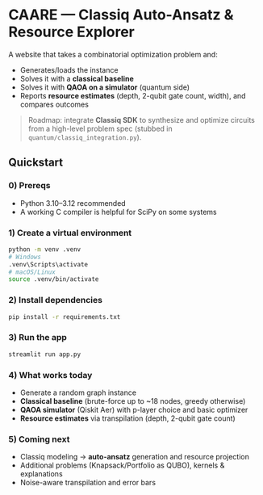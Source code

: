 # CAARE — Classiq Auto-Ansatz & Resource Explorer

A website that takes a combinatorial optimization problem and:
- Generates/loads the instance
- Solves it with a **classical baseline**
- Solves it with **QAOA on a simulator** (quantum side)
- Reports **resource estimates** (depth, 2-qubit gate count, width), and compares outcomes

> Roadmap: integrate **Classiq SDK** to synthesize and optimize circuits from a high-level problem spec (stubbed in `quantum/classiq_integration.py`).

## Quickstart

### 0) Prereqs
- Python 3.10–3.12 recommended
- A working C compiler is helpful for SciPy on some systems

### 1) Create a virtual environment
```bash
python -m venv .venv
# Windows
.venv\Scripts\activate
# macOS/Linux
source .venv/bin/activate
```

### 2) Install dependencies
```bash
pip install -r requirements.txt
```

### 3) Run the app
```bash
streamlit run app.py
```

### 4) What works today
- Generate a random graph instance
- **Classical baseline** (brute-force up to ~18 nodes, greedy otherwise)
- **QAOA simulator** (Qiskit Aer) with p-layer choice and basic optimizer
- **Resource estimates** via transpilation (depth, 2-qubit gate count)

### 5) Coming next
- Classiq modeling → **auto-ansatz** generation and resource projection
- Additional problems (Knapsack/Portfolio as QUBO), kernels & explanations
- Noise-aware transpilation and error bars
